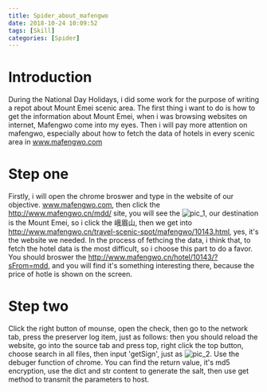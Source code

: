 ```yaml
---
title: Spider_about_mafengwo
date: 2018-10-24 10:09:52
tags: [Skill]
categories: [Spider]
---
```


# Introduction
During the National Day Holidays, i did some work for the purpose of writing a repot about Mount Emei scenic area. The first thing i want to do is how to get the information about Mount Emei, when i was browsing websites on internet, Mafengwo come into my eyes. Then i will pay more attention on mafengwo, especially about how to fetch the data of hotels in every scenic area in www.mafengwo.com
# Step one
Firstly, i will open the chrome broswer and type in the website of our objective. www.mafengwo.com, then click the http://www.mafengwo.cn/mdd/ site, you will see the ![pic_1](http://p659fi1z8.bkt.clouddn.com/pic_1.jpg), our destination is the Mount Emei, so i click the 峨眉山, then we get into http://www.mafengwo.cn/travel-scenic-spot/mafengwo/10143.html, yes, it's the website we needed. In the process of fethcing the data, i think that, to fetch the hotel data is the most difficult, so i choose this part to do a favor. You should broswer the http://www.mafengwo.cn/hotel/10143/?sFrom=mdd, and you will find it's something interesting there, because the price of hotle is shown on the screen.
# Step two
Click the right button of mounse, open the check, then go to the network tab, press the preserver log item, just as follows:
then you should reload the website, go into the source tab and press top, right click the top button, choose search in all files, then input 'getSign', just as ![pic_2](http://p659fi1z8.bkt.clouddn.com/pic_2.jpg). Use the debuger function of chrome. You can find the return value, it's md5 encryption, use the dict and str content to generate the salt, then use get method to transmit the parameters to host.

